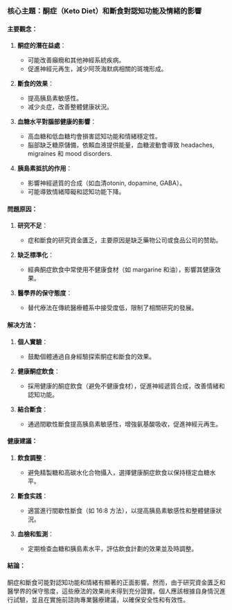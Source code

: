 ### 核心主題：酮症（Keto Diet）和斷食對認知功能及情緒的影響

#### 主要觀念：
1. **酮症的潛在益處**：
   - 可能改善癲癇和其他神經系統疾病。
   - 促進神經元再生，減少阿茨海默病相關的斑塊形成。

2. **斷食的效果**：
   - 提高胰島素敏感性。
   - 减少炎症，改善整體健康狀況。

3. **血糖水平對腦部健康的影響**：
   - 高血糖和低血糖均會損害認知功能和情緒穩定性。
   - 脳部缺乏糖原儲備，依賴血液提供能量，血糖波動會導致 headaches, migraines 和 mood disorders.

4. **胰島素抵抗的作用**：
   - 影響神經遞質的合成（如血清otonin, dopamine, GABA）。
   - 可能導致情緒障礙和認知功能下降。

#### 問題原因：
1. **研究不足**：
   - 症和斷食的研究資金匱乏，主要原因是缺乏藥物公司或食品公司的赞助。
   
2. **缺乏標準化**：
   - 經典酮症飲食中常使用不健康食材（如 margarine 和油），影響其健康效果。

3. **醫學界的保守態度**：
   - 替代療法在傳統醫療體系中接受度低，限制了相關研究的發展。

#### 解决方法：
1. **個人實驗**：
   - 鼓勵個體通過自身經驗探索酮症和斷食的效果。

2. **健康酮症飲食**：
   - 採用健康的酮症飲食（避免不健康食材），促進神經遞質合成，改善情緒和認知功能。

3. **結合斷食**：
   - 通過間歇性斷食提高胰島素敏感性，增強氨基酸吸收，促進神經元再生。

#### 健康建議：
1. **飲食調整**：
   - 避免精製糖和高碳水化合物攝入，選擇健康酮症飲食以保持穩定血糖水平。

2. **斷食实践**：
   - 適當進行間歇性斷食（如 16:8 方法），以提高胰島素敏感性和整體健康狀況。

3. **血檢和監測**：
   - 定期檢查血糖和胰島素水平，評估飲食計劃的效果並及時調整。

#### 結論：
酮症和斷食可能對認知功能和情緒有顯著的正面影響。然而，由于研究資金匱乏和醫學界的保守態度，這些療法的效果尚未得到充分證實。個人應該根據自身情況進行試驗，並且在實施前諮詢專業醫療建議，以確保安全性和有效性。